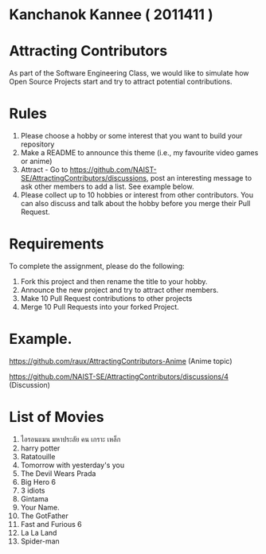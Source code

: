 # Kanchanok Kannee ( 2011411 )
# Attracting Contributors
As part of the Software Engineering Class, we would like to simulate how Open Source Projects start and try to attract potential contributions.

# Rules

1. Please choose a hobby or some interest that you want to build your repository
2. Make a README to announce this theme (i.e., my favourite video games or anime)
3. Attract - Go to https://github.com/NAIST-SE/AttractingContributors/discussions, post an interesting message to ask other members to add a list. See example below.
4. Please collect up to 10 hobbies or interest from other contributors. You can also discuss and talk about the hobby before you merge their Pull Request.

# Requirements
To complete the assignment, please do the following:
1. Fork this project and then rename the title to your hobby. 
2. Announce the new project and try to attract other members.
3. Make 10 Pull Request contributions to other projects
4. Merge 10 Pull Requests into your forked Project.

# Example. 
https://github.com/raux/AttractingContributors-Anime (Anime topic)

https://github.com/NAIST-SE/AttractingContributors/discussions/4 (Discussion)

# List of Movies
1. ไอรอนแมน มหาประลัย คน เกราะ เหล็ก
2. harry potter
3. Ratatouille
4. Tomorrow with yesterday's you
5. The Devil Wears Prada
6. Big Hero 6
7. 3 idiots
8. Gintama
9. Your Name.
10. The GotFather
11. Fast and Furious 6
12. La La Land
13. Spider-man

